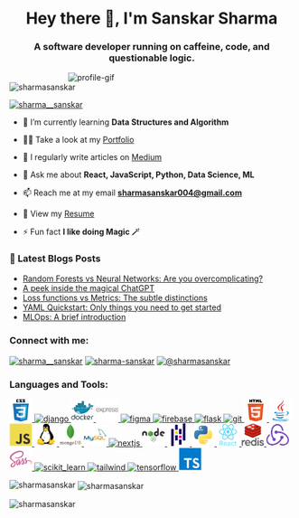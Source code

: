 <h1 align="center">Hey there 👋, I'm Sanskar Sharma</h1>
<h3 align="center">A software developer running on caffeine, code, and questionable logic.</h3>
<img alt="profile-gif" align="right" width="400" src="https://user-images.githubusercontent.com/74038190/264141683-8aa99f6c-267d-4977-9cd3-1a4c11675863.gif" />

<p align="left"> <img src="https://komarev.com/ghpvc/?username=sharmasanskar&label=Profile%20views&color=09adbb&style=flat" alt="sharmasanskar" /> </p>

<p align="left"> <a href="https://twitter.com/sharma__sanskar" target="blank"><img src="https://img.shields.io/twitter/follow/sharma__sanskar?logo=twitter&style=for-the-badge" alt="sharma__sanskar" /></a> </p>

- 🌱 I’m currently learning **Data Structures and Algorithm**

- 👨‍💻 Take a look at my [Portfolio](https://sanskarsharma.vercel.app/)

- 📝 I regularly write articles on [Medium](https://sharmasanskar.medium.com/)

- 💬 Ask me about **React, JavaScript, Python, Data Science, ML**

- 📫 Reach me at my email **sharmasanskar004@gmail.com**

- 📄 View my [Resume](https://drive.google.com/file/d/1Aw0kFHqvmE66ShdXs4OxpkF1xW-OKXKx/view?usp=sharing)

- ⚡ Fun fact **I like doing Magic 🪄**

### 📖 Latest Blogs Posts
<!-- BLOG-POST-LIST:START -->
- [Random Forests vs Neural Networks: Are you overcomplicating?](https://sharmasanskar.medium.com/random-forests-vs-neural-networks-are-you-overcomplicating-ff8cfb83e680?source=rss-47228efa96a5------2)
- [A peek inside the magical ChatGPT](https://sharmasanskar.medium.com/a-peek-inside-the-magical-chatgpt-de3bdc6f4121?source=rss-47228efa96a5------2)
- [Loss functions vs Metrics: The subtle distinctions](https://sharmasanskar.medium.com/loss-functions-vs-metrics-the-subtle-distinctions-242ce7aec3e2?source=rss-47228efa96a5------2)
- [YAML Quickstart: Only things you need to get started](https://blog.devops.dev/yaml-quickstart-only-things-you-need-to-get-started-6ca42a8685b0?source=rss-47228efa96a5------2)
- [MLOps: A brief introduction](https://sharmasanskar.medium.com/mlops-a-brief-introduction-fd27d3a4bb61?source=rss-47228efa96a5------2)
<!-- BLOG-POST-LIST:END -->

<h3 align="left">Connect with me:</h3>
<p align="left">
<a href="https://twitter.com/sharma__sanskar" target="blank"><img align="center" src="https://raw.githubusercontent.com/rahuldkjain/github-profile-readme-generator/master/src/images/icons/Social/twitter.svg" alt="sharma__sanskar" height="30" width="40" /></a>
<a href="https://linkedin.com/in/sharma-sanskar" target="blank"><img align="center" src="https://raw.githubusercontent.com/rahuldkjain/github-profile-readme-generator/master/src/images/icons/Social/linked-in-alt.svg" alt="sharma-sanskar" height="30" width="40" /></a>
<a href="https://medium.com/@sharmasanskar" target="blank"><img align="center" src="https://raw.githubusercontent.com/rahuldkjain/github-profile-readme-generator/master/src/images/icons/Social/medium.svg" alt="@sharmasanskar" height="30" width="40" /></a>
</p>

<h3 align="left">Languages and Tools:</h3>
<p align="left"> <a href="https://www.w3schools.com/css/" target="_blank" rel="noreferrer"> <img src="https://raw.githubusercontent.com/devicons/devicon/master/icons/css3/css3-original-wordmark.svg" alt="css3" width="40" height="40"/> </a> <a href="https://www.djangoproject.com/" target="_blank" rel="noreferrer"> <img src="https://cdn.worldvectorlogo.com/logos/django.svg" alt="django" width="40" height="40"/> </a> <a href="https://www.docker.com/" target="_blank" rel="noreferrer"> <img src="https://raw.githubusercontent.com/devicons/devicon/master/icons/docker/docker-original-wordmark.svg" alt="docker" width="40" height="40"/> </a> <a href="https://expressjs.com" target="_blank" rel="noreferrer"> <img src="https://raw.githubusercontent.com/devicons/devicon/master/icons/express/express-original-wordmark.svg" alt="express" width="40" height="40"/> </a> <a href="https://www.figma.com/" target="_blank" rel="noreferrer"> <img src="https://www.vectorlogo.zone/logos/figma/figma-icon.svg" alt="figma" width="40" height="40"/> </a> <a href="https://firebase.google.com/" target="_blank" rel="noreferrer"> <img src="https://www.vectorlogo.zone/logos/firebase/firebase-icon.svg" alt="firebase" width="40" height="40"/> </a> <a href="https://flask.palletsprojects.com/" target="_blank" rel="noreferrer"> <img src="https://www.vectorlogo.zone/logos/pocoo_flask/pocoo_flask-icon.svg" alt="flask" width="40" height="40"/> </a> <a href="https://git-scm.com/" target="_blank" rel="noreferrer"> <img src="https://www.vectorlogo.zone/logos/git-scm/git-scm-icon.svg" alt="git" width="40" height="40"/> </a> <a href="https://www.w3.org/html/" target="_blank" rel="noreferrer"> <img src="https://raw.githubusercontent.com/devicons/devicon/master/icons/html5/html5-original-wordmark.svg" alt="html5" width="40" height="40"/> </a> <a href="https://www.java.com" target="_blank" rel="noreferrer"> <img src="https://raw.githubusercontent.com/devicons/devicon/master/icons/java/java-original.svg" alt="java" width="40" height="40"/> </a> <a href="https://developer.mozilla.org/en-US/docs/Web/JavaScript" target="_blank" rel="noreferrer"> <img src="https://raw.githubusercontent.com/devicons/devicon/master/icons/javascript/javascript-original.svg" alt="javascript" width="40" height="40"/> </a> <a href="https://www.linux.org/" target="_blank" rel="noreferrer"> <img src="https://raw.githubusercontent.com/devicons/devicon/master/icons/linux/linux-original.svg" alt="linux" width="40" height="40"/> </a> <a href="https://www.mongodb.com/" target="_blank" rel="noreferrer"> <img src="https://raw.githubusercontent.com/devicons/devicon/master/icons/mongodb/mongodb-original-wordmark.svg" alt="mongodb" width="40" height="40"/> </a> <a href="https://www.mysql.com/" target="_blank" rel="noreferrer"> <img src="https://raw.githubusercontent.com/devicons/devicon/master/icons/mysql/mysql-original-wordmark.svg" alt="mysql" width="40" height="40"/> </a> <a href="https://nextjs.org/" target="_blank" rel="noreferrer"> <img src="https://cdn.worldvectorlogo.com/logos/nextjs-2.svg" alt="nextjs" width="40" height="40"/> </a> <a href="https://nodejs.org" target="_blank" rel="noreferrer"> <img src="https://raw.githubusercontent.com/devicons/devicon/master/icons/nodejs/nodejs-original-wordmark.svg" alt="nodejs" width="40" height="40"/> </a> <a href="https://pandas.pydata.org/" target="_blank" rel="noreferrer"> <img src="https://raw.githubusercontent.com/devicons/devicon/2ae2a900d2f041da66e950e4d48052658d850630/icons/pandas/pandas-original.svg" alt="pandas" width="40" height="40"/> </a> <a href="https://www.python.org" target="_blank" rel="noreferrer"> <img src="https://raw.githubusercontent.com/devicons/devicon/master/icons/python/python-original.svg" alt="python" width="40" height="40"/> </a> <a href="https://reactjs.org/" target="_blank" rel="noreferrer"> <img src="https://raw.githubusercontent.com/devicons/devicon/master/icons/react/react-original-wordmark.svg" alt="react" width="40" height="40"/> </a> <a href="https://redis.io" target="_blank" rel="noreferrer"> <img src="https://raw.githubusercontent.com/devicons/devicon/master/icons/redis/redis-original-wordmark.svg" alt="redis" width="40" height="40"/> </a> <a href="https://redux.js.org" target="_blank" rel="noreferrer"> <img src="https://raw.githubusercontent.com/devicons/devicon/master/icons/redux/redux-original.svg" alt="redux" width="40" height="40"/> </a> <a href="https://sass-lang.com" target="_blank" rel="noreferrer"> <img src="https://raw.githubusercontent.com/devicons/devicon/master/icons/sass/sass-original.svg" alt="sass" width="40" height="40"/> </a> <a href="https://scikit-learn.org/" target="_blank" rel="noreferrer"> <img src="https://upload.wikimedia.org/wikipedia/commons/0/05/Scikit_learn_logo_small.svg" alt="scikit_learn" width="40" height="40"/> </a> <a href="https://tailwindcss.com/" target="_blank" rel="noreferrer"> <img src="https://www.vectorlogo.zone/logos/tailwindcss/tailwindcss-icon.svg" alt="tailwind" width="40" height="40"/> </a> <a href="https://www.tensorflow.org" target="_blank" rel="noreferrer"> <img src="https://www.vectorlogo.zone/logos/tensorflow/tensorflow-icon.svg" alt="tensorflow" width="40" height="40"/> </a> <a href="https://www.typescriptlang.org/" target="_blank" rel="noreferrer"> <img src="https://raw.githubusercontent.com/devicons/devicon/master/icons/typescript/typescript-original.svg" alt="typescript" width="40" height="40"/> </a> </p>

<p><img align="left" src="https://github-readme-stats.vercel.app/api/top-langs?username=sharmasanskar&show_icons=true&theme=tokyonight&locale=en&layout=compact" alt="sharmasanskar" /></p>

<p>&nbsp;<img align="center" src="https://github-readme-stats.vercel.app/api?username=sharmasanskar&show_icons=true&theme=tokyonight&locale=en" alt="sharmasanskar" /></p>

<p><img align="center" src="https://github-readme-streak-stats.herokuapp.com/?user=sharmasanskar&theme=highcontrast" alt="sharmasanskar" /></p>

